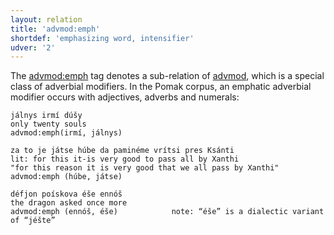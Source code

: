 ```yaml
---
layout: relation
title: 'advmod:emph'
shortdef: 'emphasizing word, intensifier'
udver: '2'
---
```


The [advmod:emph]() tag denotes a sub-relation of [advmod](), which is a special class of adverbial modifiers.
In the Pomak corpus, an emphatic adverbial modifier occurs with  adjectives, adverbs and numerals:

~~~ sdparse
jálnys irmí dúšy 
only twenty souls
advmod:emph(irmí, jálnys) 
~~~ 

~~~ sdparse
za to je játse húbe da paminéme vrítsi pres Ksánti 
lit: for this it-is very good to pass all by Xanthi
"for this reason it is very good that we all pass by Xanthi"
advmod:emph (húbe, játse)
~~~ 

<!--
~~~ sdparse
bángana daržý parýne jéšte dva déne  
lit: bank-the keeps money-the more two days
"the bank keeps the money two days more"
advmod:emph (dva, éšte)
~~~ 


~~~ sdparse
fátiho éšte dvamína za hašíše       
they caught two more people for hashish
lit: caught-they more two for hashish
advmod:emph (dvamína, éšte)       note: “éšte” is a dialectic variant of “jéšte”
~~~ 
-->

~~~ sdparse
défjon poískova éše ennóš        
the dragon asked once more
advmod:emph (ennóš, éše)            note: “éše” is a dialectic variant of “jéšte”
~~~ 
<!-- Interlanguage links updated Po 6. listopadu 2023, 21:42:22 CET -->
